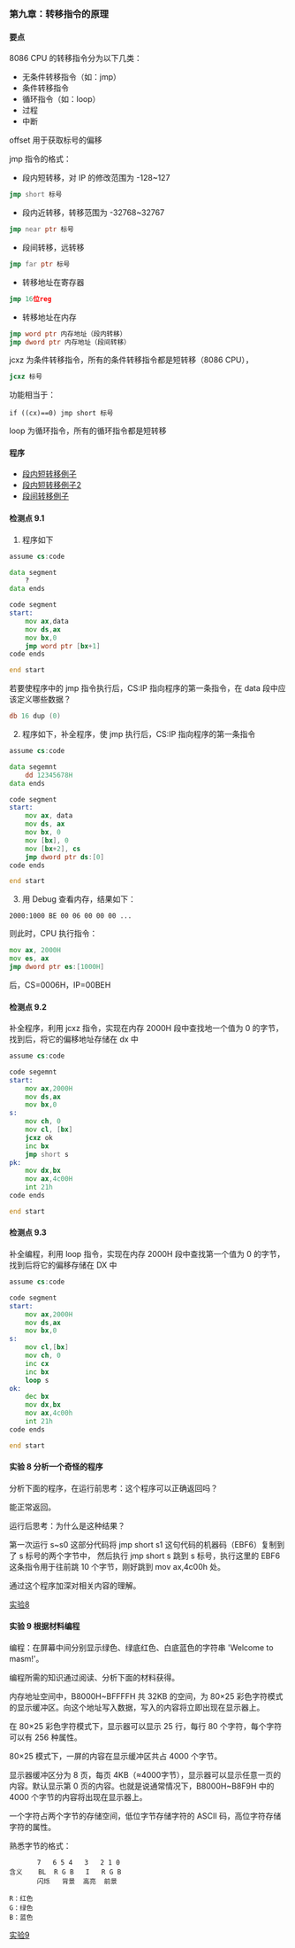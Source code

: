 ### 第九章：转移指令的原理

#### 要点

8086 CPU 的转移指令分为以下几类：

* 无条件转移指令（如：jmp）
* 条件转移指令
* 循环指令（如：loop）
* 过程
* 中断

offset 用于获取标号的偏移

jmp 指令的格式：

* 段内短转移，对 IP 的修改范围为 -128\~127
```asm
jmp short 标号
```
* 段内近转移，转移范围为 -32768\~32767
```asm
jmp near ptr 标号
```
* 段间转移，远转移
```asm
jmp far ptr 标号
```
* 转移地址在寄存器
```asm
jmp 16位reg
```
* 转移地址在内存
```asm
jmp word ptr 内存地址（段内转移）
jmp dword ptr 内存地址（段间转移）
```

jcxz 为条件转移指令，所有的条件转移指令都是短转移（8086 CPU），
```asm
jcxz 标号
```
功能相当于：
```
if ((cx)==0) jmp short 标号
```

loop 为循环指令，所有的循环指令都是短转移

#### 程序

* [段内短转移例子](prog9-1.asm)
* [段内短转移例子2](prog9-2.asm)
* [段间转移例子](prog9-3.asm)

#### 检测点 9.1

1. 程序如下

```asm
assume cs:code

data segment
    ?
data ends

code segment
start:
    mov ax,data
    mov ds,ax
    mov bx,0
    jmp word ptr [bx+1]
code ends

end start
```

若要使程序中的 jmp 指令执行后，CS:IP 指向程序的第一条指令，在 data 段中应该定义哪些数据？

```asm
db 16 dup (0)
```

2. 程序如下，补全程序，使 jmp 执行后，CS:IP 指向程序的第一条指令

```asm
assume cs:code

data segemnt
    dd 12345678H
data ends

code segment
start:
    mov ax, data
    mov ds, ax
    mov bx, 0
    mov [bx], 0
    mov [bx+2], cs
    jmp dword ptr ds:[0]
code ends

end start
```

3. 用 Debug 查看内存，结果如下：

```
2000:1000 BE 00 06 00 00 00 ...
```

则此时，CPU 执行指令：

```asm
mov ax, 2000H
mov es, ax
jmp dword ptr es:[1000H]
```

后，CS=0006H，IP=00BEH

#### 检测点 9.2

补全程序，利用 jcxz 指令，实现在内存 2000H 段中查找地一个值为 0 的字节，找到后，将它的偏移地址存储在 dx 中

```asm
assume cs:code

code segemnt
start:
    mov ax,2000H
    mov ds,ax
    mov bx,0
s:
    mov ch, 0
    mov cl, [bx]
    jcxz ok
    inc bx
    jmp short s
pk:
    mov dx,bx
    mov ax,4c00H
    int 21h
code ends

end start
```

#### 检测点 9.3

补全编程，利用 loop 指令，实现在内存 2000H 段中查找第一个值为 0 的字节，找到后将它的偏移存储在 DX 中

```asm
assume cs:code

code segment
start:
    mov ax,2000H
    mov ds,ax
    mov bx,0
s:
    mov cl,[bx]
    mov ch, 0
    inc cx
    inc bx
    loop s
ok:
    dec bx
    mov dx,bx
    mov ax,4c00h
    int 21h
code ends

end start
```

#### 实验 8 分析一个奇怪的程序

分析下面的程序，在运行前思考：这个程序可以正确返回吗？

能正常返回。

运行后思考：为什么是这种结果？

第一次运行 s\~s0 这部分代码将 jmp short s1 这句代码的机器码（EBF6）复制到了 s 标号的两个字节中，
然后执行 jmp short s 跳到 s 标号，执行这里的 EBF6 这条指令用于往前跳 10 个字节，刚好跳到 mov ax,4c00h 处。

通过这个程序加深对相关内容的理解。

[实验8](exam8.asm)

#### 实验 9 根据材料编程

编程：在屏幕中间分别显示绿色、绿底红色、白底蓝色的字符串 'Welcome to masm!'。

编程所需的知识通过阅读、分析下面的材料获得。

内存地址空间中，B8000H\~BFFFFH 共 32KB 的空间，为 80×25 彩色字符模式的显示缓冲区。向这个地址写入数据，写入的内容将立即出现在显示器上。

在 80×25 彩色字符模式下，显示器可以显示 25 行，每行 80 个字符，每个字符可以有 256 种属性。

80×25 模式下，一屏的内容在显示缓冲区共占 4000 个字节。

显示器缓冲区分为 8 页，每页 4KB（≈4000字节），显示器可以显示任意一页的内容。默认显示第 0 页的内容。也就是说通常情况下，B8000H\~B8F9H 中的 4000 个字节的内容将出现在显示器上。

一个字符占两个字节的存储空间，低位字节存储字符的 ASCII 码，高位字符存储字符的属性。

熟悉字节的格式：

```
       7   6 5 4   3   2 1 0
含义    BL  R G B   I   R G B
       闪烁   背景  高亮  前景

R：红色
G：绿色
B：蓝色
```

[实验9](exam9.asm)
